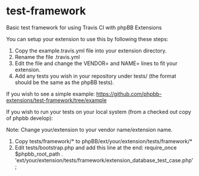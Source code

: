 test-framework
==============

Basic test framework for using Travis CI with phpBB Extensions

You can setup your extension to use this by following these steps:

1. Copy the example.travis.yml file into your extension directory.
2. Rename the file .travis.yml
3. Edit the file and change the VENDOR= and NAME= lines to fit your extension.
4. Add any tests you wish in your repository under tests/ (the format should be the same as the phpBB tests).

If you wish to see a simple example: https://github.com/phpbb-extensions/test-framework/tree/example

If you wish to run your tests on your local system (from a checked out copy of phpbb develop):

Note: Change your/extension to your vendor name/extension name.

1. Copy tests/framework/* to phpBB/ext/your/extension/tests/framework/*
2. Edit tests/bootstrap.php and add this line at the end:
	require_once $phpbb_root_path . 'ext/your/extension/tests/framework/extension_database_test_case.php';
